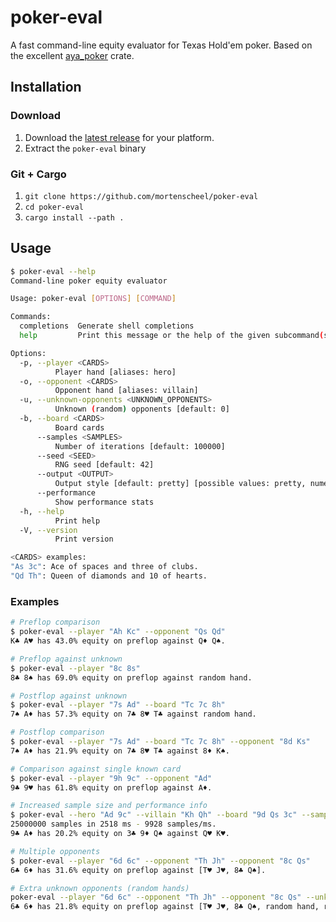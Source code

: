 # poker-eval
A fast command-line equity evaluator for Texas Hold'em poker. Based on the excellent [aya_poker](https://docs.rs/aya_poker/latest/aya_poker/) crate.

## Installation
### Download
1. Download the [latest release](https://github.com/mortenscheel/poker-eval/releases/latest) for your platform.
2. Extract the `poker-eval` binary

### Git + Cargo
1. `git clone https://github.com/mortenscheel/poker-eval`
2. `cd poker-eval`
3. `cargo install --path .`

## Usage
```bash
$ poker-eval --help
Command-line poker equity evaluator

Usage: poker-eval [OPTIONS] [COMMAND]

Commands:
  completions  Generate shell completions
  help         Print this message or the help of the given subcommand(s)

Options:
  -p, --player <CARDS>
          Player hand [aliases: hero]
  -o, --opponent <CARDS>
          Opponent hand [aliases: villain]
  -u, --unknown-opponents <UNKNOWN_OPPONENTS>
          Unknown (random) opponents [default: 0]
  -b, --board <CARDS>
          Board cards
      --samples <SAMPLES>
          Number of iterations [default: 100000]
      --seed <SEED>
          RNG seed [default: 42]
      --output <OUTPUT>
          Output style [default: pretty] [possible values: pretty, numeric]
      --performance
          Show performance stats
  -h, --help
          Print help
  -V, --version
          Print version

<CARDS> examples:
"As 3c": Ace of spaces and three of clubs.
"Qd Th": Queen of diamonds and 10 of hearts.
```

### Examples
```bash
# Preflop comparison
$ poker-eval --player "Ah Kc" --opponent "Qs Qd"
K♣ A♥ has 43.0% equity on preflop against Q♦ Q♠.

# Preflop against unknown
$ poker-eval --player "8c 8s"
8♣ 8♠ has 69.0% equity on preflop against random hand.

# Postflop against unknown
$ poker-eval --player "7s Ad" --board "Tc 7c 8h"
7♠ A♦ has 57.3% equity on 7♣ 8♥ T♣ against random hand.

# Postflop comparison
$ poker-eval --player "7s Ad" --board "Tc 7c 8h" --opponent "8d Ks"
7♠ A♦ has 21.9% equity on 7♣ 8♥ T♣ against 8♦ K♠.

# Comparison against single known card
$ poker-eval --player "9h 9c" --opponent "Ad"
9♣ 9♥ has 61.8% equity on preflop against A♦.

# Increased sample size and performance info
$ poker-eval --hero "Ad 9c" --villain "Kh Qh" --board "9d Qs 3c" --samples 25000000 --performance
25000000 samples in 2518 ms - 9928 samples/ms.
9♣ A♦ has 20.2% equity on 3♣ 9♦ Q♠ against Q♥ K♥.

# Multiple opponents
$ poker-eval --player "6d 6c" --opponent "Th Jh" --opponent "8c Qs"
6♣ 6♦ has 31.6% equity on preflop against [T♥ J♥, 8♣ Q♠].

# Extra unknown opponents (random hands)
poker-eval --player "6d 6c" --opponent "Th Jh" --opponent "8c Qs" --unknown-opponents 2
6♣ 6♦ has 21.8% equity on preflop against [T♥ J♥, 8♣ Q♠, random hand, random hand].
```